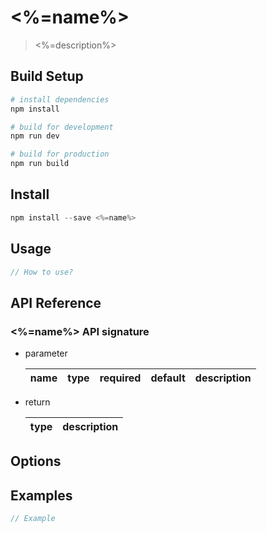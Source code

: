 # <%=name%>

> <%=description%>

## Build Setup

``` bash
# install dependencies
npm install

# build for development
npm run dev

# build for production
npm run build
```

## Install

```javascript
npm install --save <%=name%>
```

## Usage

```javascript
// How to use?
```

## API Reference

### <%=name%> API signature

* parameter

  name|type|required|default|description
  -|-|-|-|-

* return

  type|description
  -|-

## Options

## Examples

```javascript
// Example
```
